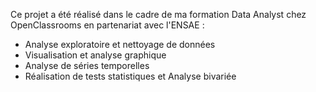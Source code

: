 Ce projet a été réalisé dans le cadre de ma formation Data Analyst chez  OpenClassrooms en partenariat avec l'ENSAE :
 - Analyse exploratoire et nettoyage de données
 - Visualisation et analyse graphique
 - Analyse de séries temporelles
 - Réalisation de tests statistiques et Analyse bivariée 
